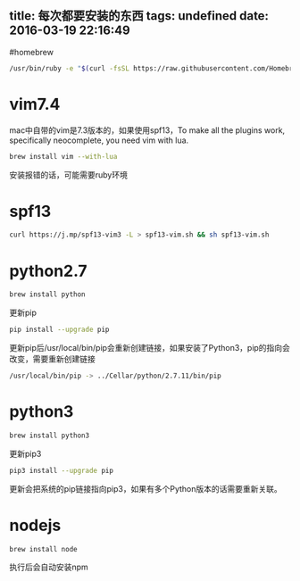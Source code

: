 title: 每次都要安装的东西
tags: undefined
date: 2016-03-19 22:16:49
---

#homebrew

```bash
/usr/bin/ruby -e "$(curl -fsSL https://raw.githubusercontent.com/Homebrew/install/master/install)"
```
# vim7.4

mac中自带的vim是7.3版本的，如果使用spf13，To make all the plugins work, specifically neocomplete, you need vim with lua.

```bash
brew install vim --with-lua
```
安装报错的话，可能需要ruby环境

# spf13

```bash
curl https://j.mp/spf13-vim3 -L > spf13-vim.sh && sh spf13-vim.sh
```
# python2.7

```bash
brew install python
```
更新pip

```bash
pip install --upgrade pip
```
更新pip后/usr/local/bin/pip会重新创建链接，如果安装了Python3，pip的指向会改变，需要重新创建链接

```bash
/usr/local/bin/pip -> ../Cellar/python/2.7.11/bin/pip
```
# python3

```bash
brew install python3
```
更新pip3

```bash
pip3 install --upgrade pip
```
更新会把系统的pip链接指向pip3，如果有多个Python版本的话需要重新关联。

# nodejs

```bash
brew install node
```
执行后会自动安装npm

